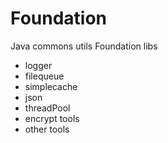 # Foundation
Java commons utils Foundation libs

* logger
* filequeue
* simplecache
* json
* threadPool
* encrypt tools
* other tools
